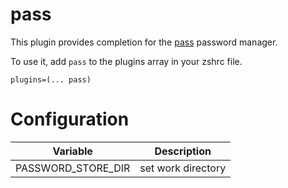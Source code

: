 # pass

This plugin provides completion for the [pass](https://www.passwordstore.org/) password manager.

To use it, add `pass` to the plugins array in your zshrc file.

```
plugins=(... pass)
```
# Configuration

| Variable          | Description       |
|-------------------|-------------------|
|PASSWORD_STORE_DIR | set work directory|
